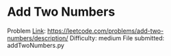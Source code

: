 # Add Two Numbers
Problem [Link](https://leetcode.com/problems/add-two-numbers/description/): https://leetcode.com/problems/add-two-numbers/description/
Difficulty: medium
File submitted: addTwoNumbers.py

